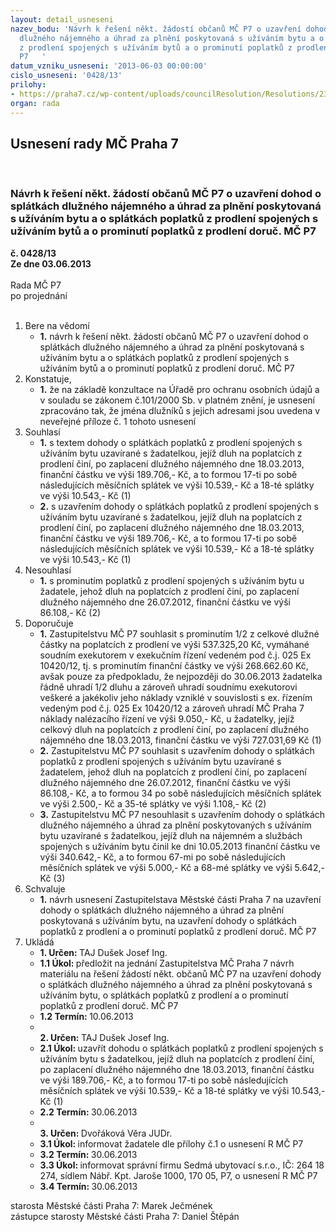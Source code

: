 ```yaml
---
layout: detail_usneseni
nazev_bodu: 'Návrh k řešení někt. žádostí občanů MČ P7 o uzavření dohod o splátkách
  dlužného nájemného a úhrad za plnění poskytovaná s užíváním bytu a o splátkách poplatků
  z prodlení spojených s užíváním bytů a o prominutí poplatků z prodlení doruč. MČ
  P7   '
datum_vzniku_usneseni: '2013-06-03 00:00:00'
cislo_usneseni: '0428/13'
prilohy:
- https://praha7.cz/wp-content/uploads/councilResolution/Resolutions/23953/28-13-zm%c4%8d_sd_100613.doc
organ: rada
---
```

<div id="ucUsn_pList" class="usn">
	<span><h2>Usnesení rady MČ Praha 7 </h2>
<br></span><div class="standBody">
<span><h3>Návrh k řešení někt. žádostí občanů MČ P7 o uzavření dohod o splátkách dlužného nájemného a úhrad za plnění poskytovaná s užíváním bytu a o splátkách poplatků z prodlení spojených s užíváním bytů a o prominutí poplatků z prodlení doruč. MČ P7   </h3></span><div class="center">
		<strong>č. 0428/13</strong><br>
	</div>
<div class="center">
		<strong>Ze dne 03.06.2013</strong><br><br>
	</div>Rada MČ P7<br> po projednání<br><br><ol>
<li>Bere na vědomí<ul><li>
<strong>1.</strong> návrh k řešení někt. žádostí občanů MČ P7 o uzavření dohod o splátkách dlužného nájemného a úhrad za plnění poskytovaná s užíváním bytu a o splátkách poplatků z prodlení spojených s užíváním bytů a o prominutí poplatků z prodlení doruč. MČ P7   </li></ul>
</li>
<li>Konstatuje,<ul><li>
<strong>1.</strong> že na základě konzultace na Úřadě pro ochranu osobních údajů a v souladu se zákonem č.101/2000 Sb. v platném znění, je usnesení zpracováno tak, že jména dlužníků s jejich adresami jsou uvedena v neveřejné příloze č. 1 tohoto usnesení </li></ul>
</li>
<li>Souhlasí<ul>
<li>
<strong>1.</strong> s textem dohody o splátkách poplatků z prodlení spojených s užíváním bytu uzavírané s žadatelkou, jejíž dluh na poplatcích z prodlení činí, po zaplacení dlužného nájemného dne 18.03.2013, finanční částku ve výši 189.706,- Kč, a to formou  17-ti po sobě následujících měsíčních splátek ve výši 10.539,- Kč a 18-té splátky ve výši 10.543,- Kč (1) </li>
<li>
<strong>2.</strong> s uzavřením dohody o splátkách poplatků z prodlení spojených s užíváním bytu uzavírané s žadatelkou, jejíž dluh na poplatcích z prodlení činí, po zaplacení dlužného nájemného dne 18.03.2013, finanční částku ve výši 189.706,- Kč, a to formou  17-ti po sobě následujících měsíčních splátek ve výši 10.539,- Kč a 18-té splátky ve výši 10.543,- Kč (1)  </li>
</ul>
</li>
<li>Nesouhlasí<ul><li>
<strong>1.</strong> s prominutím poplatků z prodlení spojených s užíváním bytu u žadatele, jehož dluh na poplatcích z prodlení činí, po zaplacení dlužného nájemného dne 26.07.2012, finanční částku ve výši 86.108,- Kč (2) </li></ul>
</li>
<li>Doporučuje<ul>
<li>
<strong>1.</strong> Zastupitelstvu MČ P7 souhlasit s prominutím 1/2 z celkové dlužné částky na poplatcích z prodlení ve výši 537.325,20 Kč, vymáhané soudním exekutorem v exekučním řízení vedeném pod č.j. 025 Ex 10420/12, tj. s prominutím finanční částky ve výši 268.662.60 Kč, avšak pouze za předpokladu, že nejpozději do 30.06.2013 žadatelka řádně uhradí 1/2 dluhu a zároveň uhradí soudnímu exekutorovi veškeré a jakékoliv jeho náklady vzniklé v souvislosti s ex. řízením vedeným pod č.j. 025 Ex 10420/12 a zároveň uhradí MČ Praha 7 náklady nalézacího řízení ve výši 9.050,- Kč, u žadatelky, jejíž celkový dluh na poplatcích z prodlení činí, po zaplacení dlužného nájemného dne 18.03.2013, finanční částku ve výši 727.031,69 Kč (1)</li>
<li>
<strong>2.</strong> Zastupitelstvu MČ P7 souhlasit s uzavřením dohody o splátkách poplatků z prodlení spojených s užíváním bytu uzavírané s žadatelem, jehož dluh na poplatcích z prodlení činí, po zaplacení dlužného nájemného dne 26.07.2012, finanční částku ve výši 86.108,- Kč, a to formou 34 po sobě následujících měsíčních splátek ve výši 2.500,- Kč a 35-té splátky ve výši 1.108,- Kč (2)  </li>
<li>
<strong>3.</strong> Zastupitelstvu MČ P7 nesouhlasit s uzavřením dohody o splátkách dlužného nájemného a úhrad za plnění poskytovaných s užíváním bytu uzavírané s žadatelkou, jejíž dluh na nájemném a službách spojených s užíváním bytu činil ke dni 10.05.2013 finanční částku ve výši 340.642,- Kč, a to formou  67-mi po sobě následujících měsíčních splátek ve výši 5.000,- Kč a 68-mé splátky ve výši 5.642,- Kč (3)     </li>
</ul>
</li>
<li>Schvaluje<ul><li>
<strong>1.</strong> návrh usnesení Zastupitelstava Městské části Praha 7 na uzavření dohody o splátkách dlužného nájemného a úhrad za plnění poskytovaná s užíváním bytu, na uzavření dohody o splátkách poplatků z prodlení a o prominutí poplatků z prodlení doruč. MČ P7       </li></ul>
</li>
<li>Ukládá<ul>
<li>
<strong>1. Určen: </strong>TAJ Dušek Josef Ing.</li>
<li>
<strong>1.1 Úkol: </strong>předložit na jednání Zastupitelstva MČ Praha 7 návrh materiálu na řešení žádostí někt. občanů MČ P7 na uzavření dohody o splátkách dlužného nájemného a úhrad za plnění poskytovaná s užíváním bytu, o splátkách poplatků z prodlení a o prominutí poplatků z prodlení doruč. MČ P7 </li>
<li>
<strong>1.2 Termín: </strong>10.06.2013</li>
<li>
<strong><br>2. Určen: </strong>TAJ Dušek Josef Ing.</li>
<li>
<strong>2.1 Úkol: </strong>uzavřít dohodu o splátkách poplatků z prodlení spojených s užíváním bytu s žadatelkou, jejíž dluh na poplatcích z prodlení činí, po zaplacení dlužného nájemného dne 18.03.2013, finanční částku ve výši 189.706,- Kč, a to formou  17-ti po sobě následujících měsíčních splátek ve výši 10.539,- Kč a 18-té splátky ve výši 10.543,- Kč (1)  </li>
<li>
<strong>2.2 Termín: </strong>30.06.2013</li>
<li>
<strong><br>3. Určen: </strong>Dvořáková Věra JUDr.</li>
<li>
<strong>3.1 Úkol: </strong>informovat žadatele dle přílohy č.1 o usnesení R MČ P7</li>
<li>
<strong>3.2 Termín: </strong>30.06.2013</li>
<li>
<strong>3.3 Úkol: </strong>informovat správní firmu Sedmá ubytovací s.r.o., IČ: 264 18 274, sídlem Nábř. Kpt. Jaroše 1000, 170 05, P7, o usnesení R MČ P7</li>
<li>
<strong>3.4 Termín: </strong>30.06.2013</li>
</ul>
</li>
</ol>starosta Městské části Praha 7: Marek Ječmének<br>zástupce starosty Městské části Praha 7: Daniel Štěpán 
</div>
</div>